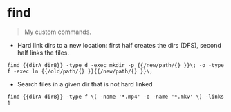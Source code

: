 # find

> My custom commands.

- Hard link dirs to a new location: first half creates the dirs (DFS), second half links the files.

`find {{dirA dirB}} -type d -exec mkdir -p {{/new/path/{} }}\; -o -type f -exec ln {{/old/path/{} }}{{/new/path/{} }}\;`

- Search files in a given dir that is not hard linked

`find {{dirA dirB}} -type f \( -name '*.mp4' -o -name '*.mkv' \) -links 1`
